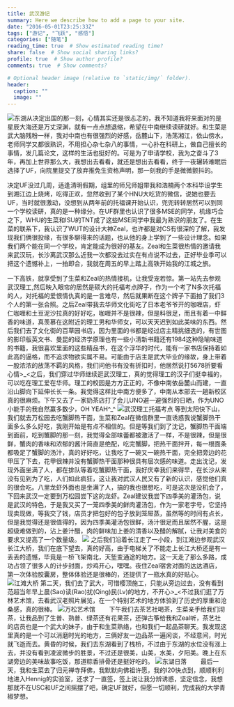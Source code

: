 ```yaml
---
title: 武汉游记
summary: Here we describe how to add a page to your site.
date: "2016-05-01T23:25:33Z"
tags: ["游记", "飞跃", "感悟"]
categories: ["随笔"]
reading_time: true  # Show estimated reading time?
share: false  # Show social sharing links?
profile: true  # Show author profile?
comments: true  # Show comments?

# Optional header image (relative to `static/img/` folder).
header:
  caption: ""
  image: ""
---
```

![东湖](/img/EastLake.jpg)从决定出国的那一刻，心情其实还是很忐忑的，我不知道我将来面对的是星辰大海还是万丈深渊，就有一点点想退缩，希望在中南继续读研就好。和生菜是武大脑残粉一样，我对中南也有很强烈的好感，岳麓山下，浩荡湘江，依山傍水，老师同学又都很熟识，不用担心杂七杂八的事情，一心扑在科研上，做自己擅长的事情，发几篇论文，这样的生活也挺好的。可是为了申请学校，我为之奋斗了3年，再加上世界那么大，我想出去看看，就还是想出去看看，终于一夜辗转难眠后选择了UF，向院里提交了放弃推免生资格声明，那一刻我的手是微微颤抖的。

决定UF没过几周，适逢清明假期，组里的师兄师姐带我和浩楠两个本科毕设学生到湘江边上烧烤，吃得正欢，忽然收到了某个HNU大吃货的微信，说她也要去UF，当时就很激动，没想到从两年前的托福课开始认识，兜兜转转居然可以到同一个学校读研，真的是一种缘分。在UF群里也认识了很多MSE的同学，机缘巧合之下，WHU的生菜和ISU的TNT成了这些MSE同学中我最为熟识的朋友了。在生菜的联系下，我认识了WUT的设计大神Zeal，也许都是对CS有很深的了解，我发现我们俩很投缘，有很多聊得来的话题，也从他的身上学到了一些设计理念。如果我们两个能在同一个学校，肯定能成为很好的基友。Zeal和生菜很热情的邀请我来武汉玩，长沙离武汉那么近我一次都没去过实在有点说不过去，正好毕业季可以把这个遗憾补上，一拍即合，我就在周五的早上踏上高铁开始我的江城之旅。

一下高铁，就享受到了生菜和Zeal的热情接机，让我受宠若惊。第一站先去参观武汉理工,然后映入眼帘的居然是硕大的托福考点牌子，作为一个考了N多次托福的人，对托福的爱恨情仇真的是一言难尽，然后就果断在这个牌子下面拍了我们3个人的第一张合照。之后Zeal带我去华师文化街吃了日本老爷爷开的咖喱店，虾仁咖喱和土豆泥沙拉真的好好吃，咖喱并不是很辣，但是料很足，而且有着一中鲜香的味道，真羡慕在这附近的理工男和华师女，可以天天迟到如此美味的东西。然后我们去了文化街的百草园书店，因为里面的书都是经过店主精挑细选的，有世图的影印版英文书、曼昆的经济学原理也有一些小清新书籍还有1984这种隐喻味道的书籍，我很喜欢里面的这些精品书，在这个浮华的时代，能有一家书店保持着如此高的逼格，而不追求物欲实属不易。可能由于店主是武大毕业的缘故，身上带着一股浓浓的放荡不羁的风格，我们问他书有没有折扣时，他居然说打5678折要看心情>\_<之后，我们穿过华师继续逛武汉理工，真的觉得理工的汉子们挺幸福的，可以吃在理工爱在华师。理工的校园是方方正正的，不像中南依岳麓山而建，一直沿山脚向下延伸长长一条。我觉得这样比中南方便多了，中南从本部去一趟新校区真的很麻烦。下午又去了一家奶茶店打了会儿UNO避一避强烈的日晒，作为UNO小能手的我自然赢多数少，OH YEAH^\_^
![武汉理工托福考点](/img/WUT_Toefl.jpg)
等到太阳快下山，我们就去万松园去吃蟹脚热干面，生菜和Zeal在微信群里一直诱惑我说蟹脚热干面多么多么好吃，我刚开始是有点不相信的。但是等我们到了沈记，蟹脚热干面端到面前，吃到蟹脚的那一刻，我觉得全部味蕾都被激活了一样，不是很辣，但是很鲜，蟹肉的香味和浓郁的酱汁简直是绝配，吃完蟹脚，把热干面拌开，每一根面条都吸足了蟹脚的汤汁，真的好好吃，让我吃了一碗又一碗热干面，完全把旁边的花甲压了下去，花甲很辣并没有蟹脚热干面那种很具有层次感的味道。走出沈记，发现外面坐满了人，都在排队等着吃蟹脚热干面，我好庆幸我们来得早，在长沙从来没有见到为了吃，人们如此疯狂，这让我对武汉人民又有了新的认识，感觉他们真的很会吃。八里龙虾外面也是坐满了人，搞的我也很想吃，可是这次是没机会了，下回来武汉一定要到万松园尝下这的龙虾。Zeal建议我尝下四季美的灌汤包，说是武汉的特色，于是我又买了一笼四季美的鲜肉灌汤包，作为一家老字号，它坚持现卖现做，等我交了钱，店员才把包好的包子放到笼屉蒸，虽然等的时间有点长，但是我觉得还是很值得的，因为四季美灌汤包很鲜，汤汁很足而且居然不腥，这是超级难做到的，沾上姜汁醋，肉的鲜味加上姜的清香以及醋的解腻，让我对美食的要求又提高了一个数量级。
![](/img/noodle.jpg)
之后我们沿着长江走了一小段，到江滩边参观武汉长江大桥，我们在底下望去，真的好高，由于电梯关了不能走上长江大桥还是有一丢丢的遗憾，毕竟是一桥飞架南北，天堑变通途的地方。这一天走了那么多路，成功占领了很多人的计步封面，炒鸡开心，嘿嘿。夜住Zeal宿舍对面的达达酒店，第一次体验胶囊房，整体体验还是很棒的，还提供了一瓶水真的好贴心。
![江滩大桥](/img/bridge.jpg)
第二天，我们去了武大，可惜樱顶施工，只能从旁边过去，没有看到范超当年早上晨(Sao)读(Rao)扰(Qing)民(Lv)的地方，不开心>\_<不过我们逛了万林艺术馆，去看武汉老照片展览，在一个特别艺术的地方体验到了历史的厚重和沧桑感，真的很棒。
![万松艺术馆](/img/art.jpg)
&emsp;&emsp;下午我们去茶艺社喝茶，生菜亲手给我们沏茶，让我品到了生普、熟普、绿茶还有花果茶，还弹古筝给我和Zeal听，茶艺社的店员也是一个武大的妹子，由于和生菜熟络，也和我们一起品茶聊天。我发现这里真的是一个可以消磨时光的地方，三俩好友一边品茶一遍闲谈，不经意间，时光就飞逝而去。黄昏的时候，我们去东湖看到了栈桥，不过由于东湖的水位没有涨上去，并没有看到凌波微步的胜景，不过还是很美，山美，水美，夕阳美。晚上在东湖旁边的美味故事吃饭，那道粽香排骨还是挺好吃的。
![东湖日落](/img/sunset.jpg)
&emsp;&emsp;最后一天，我和生菜去了归元禅寺拜佛，我默默向佛祖许愿，我的I20快点到，顺顺利利地进入Hennig的实验室，还求了一直签，签上说让我分辨诱惑，坚定信念，我想那就不在USC和UF之间摇摆了吧，确定UF就好，但愿一切顺利，完成我的大学青椒梦想。
